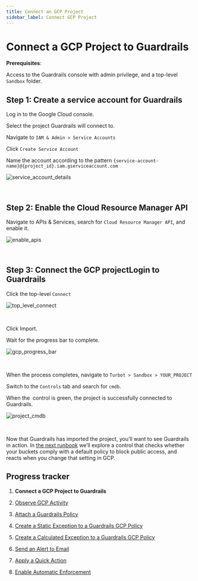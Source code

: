 ```yaml
---
title: Connect an GCP Project
sidebar_label: Connect GCP Project
---
```



# Connect a GCP Project to Guardrails

**Prerequisites**:

Access to the Guardrails console with admin privilege, and a top-level `Sandbox` folder.

## Step 1: Create a service account for Guardrails

Log in to the Google Cloud console.

Select the project Guardrails will connect to.

Navigate to `IAM & Admin > Service Accounts`

Click `Create Service Account`

Name the account according to the pattern `{service-account-name}@{project_id}.iam.gserviceaccount.com`
<p><img alt="service_account_details" src="/images/docs/guardrails/getting-started/getting-started-gcp/connect-a-project/service-account-details.png"/></p><br/>

## Step 2: Enable the Cloud Resource Manager API

Navigate to APIs & Services, search for `Cloud Resource Manager API`, and enable it.
<p><img alt="enable_apis" src="/images/docs/guardrails/getting-started/getting-started-gcp/connect-a-project/enable-apis.png"/></p><br/>

## Step 3: Connect the GCP projectLogin to Guardrails

Click the top-level `Connect`
<p><img alt="top_level_connect" src="/images/docs/guardrails/getting-started/getting-started-gcp/connect-a-project/top-level-connect.png"/></p><br/>

Click Import.

Wait for the progress bar to complete.
<p><img alt="gcp_progress_bar" src="/images/docs/guardrails/getting-started/getting-started-gcp/connect-a-project/gcp-progress-bar.png"/></p><br/>

When the process completes, navigate to `Turbot > Sandbox > YOUR_PROJECT`

Switch to the `Controls` tab and search for `cmdb`.

When the  control is green, the project is successfully connected to Guardrails.
<p><img alt="project_cmdb" src="/images/docs/guardrails/getting-started/getting-started-gcp/connect-a-project/project-cmdb.png"/></p><br/>

Now that Guardrails has imported the project, you’ll want to see Guardrails in action. In [the next runbook](/guardrails/docs/getting-started/getting-started-gcp/observe-gcp-activity) we’ll explore a control that checks whether your buckets comply with a default policy to block public access, and reacts when you change that setting in GCP.





## Progress tracker

1. **Connect a GCP Project to Guardrails**

2. [Observe GCP Activity](/guardrails/docs/getting-started/getting-started-gcp/observe-gcp-activity/)

3. [Attach a Guardrails Policy](/guardrails/docs/getting-started/getting-started-gcp/attach-a-policy/)

4. [Create a Static Exception to a Guardrails GCP Policy](/guardrails/docs/getting-started/getting-started-gcp/create-static-exception/)

5. [Create a Calculated Exception to a Guardrails GCP Policy](/guardrails/docs/getting-started/getting-started-gcp/create-calculated-exception/)

6. [Send an Alert to Email](/guardrails/docs/getting-started/getting-started-gcp/send-alert-to-email/)

7. [Apply a Quick Action](/guardrails/docs/getting-started/getting-started-gcp/apply-quick-action/)

8. [Enable Automatic Enforcement](/guardrails/docs/getting-started/getting-started-gcp/enable-enforcement/)
